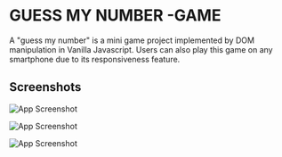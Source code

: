 
# GUESS MY NUMBER -GAME

A "guess my number" is a mini game project implemented by DOM manipulation in Vanilla Javascript.
Users can also play this game on any smartphone due to its responsiveness feature.


## Screenshots

![App Screenshot](https://i.postimg.cc/SsF57WM9/444.png)

![App Screenshot](https://i.postimg.cc/NjvHtFm4/3333.png)

![App Screenshot](https://i.postimg.cc/xjWRk0Lk/555.png)

